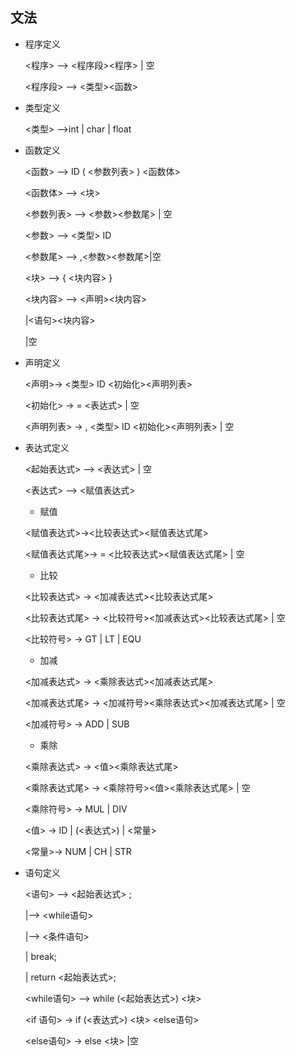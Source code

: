 ## 文法

- 程序定义

  <程序> --> <程序段><程序> | 空

  <程序段> --> <类型><函数>

- 类型定义

  <类型> -->int | char | float

- 函数定义

  <函数> --> ID ( <参数列表> ) <函数体>

  <函数体> --> <块>

  <参数列表> --> <参数><参数尾> | 空

  <参数> --> <类型> ID

  <参数尾> --> ,<参数><参数尾>|空

  <块> --> { <块内容> }

  <块内容> --> <声明><块内容>

    |<语句><块内容>

    |空

- 声明定义

  <声明>-> <类型> ID <初始化><声明列表>

  <初始化> -> = <表达式> | 空

  <声明列表> -> , <类型> ID <初始化><声明列表> | 空

- 表达式定义

  <起始表达式> --> <表达式> | 空

  <表达式> --> <赋值表达式>

  - 赋值

  <赋值表达式>-><比较表达式><赋值表达式尾>

  <赋值表达式尾>-> = <比较表达式><赋值表达式尾> | 空

  - 比较

  <比较表达式> -> <加减表达式><比较表达式尾>

  <比较表达式尾> -> <比较符号><加减表达式><比较表达式尾> | 空

  <比较符号> -> GT | LT | EQU 

  - 加减

  <加减表达式> -> <乘除表达式><加减表达式尾>

  <加减表达式尾> -> <加减符号><乘除表达式><加减表达式尾> | 空

  <加减符号> -> ADD | SUB

  - 乘除

  <乘除表达式> -> <值><乘除表达式尾>

  <乘除表达式尾> -> <乘除符号><值><乘除表达式尾> | 空

  <乘除符号> -> MUL | DIV

    

  <值> -> ID | (<表达式>) | <常量>

  <常量>-> NUM | CH | STR

- 语句定义

  <语句> --> <起始表达式> ;

    |--> <while语句>

    |--> <条件语句>

    | break;

    | return <起始表达式>;

   

  <while语句> --> while (<起始表达式>) <块>

  <if 语句> -> if (<表达式>) <块> <else语句>

  <else语句> -> else <块> |空
